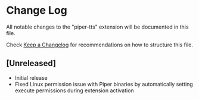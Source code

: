 # Change Log

All notable changes to the "piper-tts" extension will be documented in this file.

Check [Keep a Changelog](http://keepachangelog.com/) for recommendations on how to structure this file.

## [Unreleased]

- Initial release
- Fixed Linux permission issue with Piper binaries by automatically setting execute permissions during extension activation